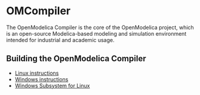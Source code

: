 # OMCompiler
The OpenModelica Compiler is the core of the OpenModelica project, which is an open-source Modelica-based modeling and simulation environment intended for industrial and academic usage.

## Building the OpenModelica Compiler

* [Linux instructions](README.Linux.md)
* [Windows instructions](README-OMDev-MINGW.md)
* [Windows Subsystem for Linux](README-Windows-WSL.md)
